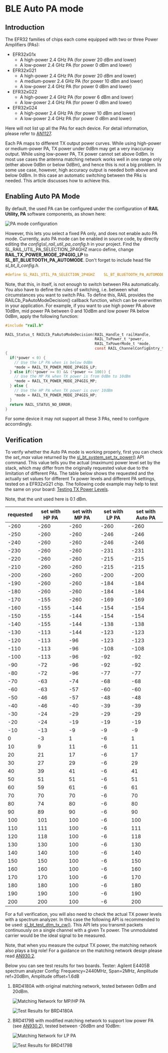# BLE Auto PA mode

## Introduction

The EFR32 families of chips each come equipped with two or three Power Amplifiers (PAs):

- EFR32xG1x
  - A high-power 2.4 GHz PA (for power 20 dBm and lower)
  - A low-power 2.4 GHz PA (for power 0 dBm and lower)
- EFR32xG21
  - A high-power 2.4 GHz PA (for power 20 dBm and lower)
  - A medium-power 2.4 GHz PA (for power 10 dBm and lower)
  - A low-power 2.4 GHz PA (for power 0 dBm and lower)
- EFR32xG22
  - A high-power 2.4 GHz PA (for power 6 dBm and lower)
  - A low-power 2.4 GHz PA (for power 0 dBm and lower)
- EFR32xG24
  - A high-power 2.4 GHz PA (for power 10 dBm and lower)
  - A low-power 2.4 GHz PA (for power 0 dBm and lower)

Here will not list up all the PAs for each device. 
For detail information, please refer to [AN1127](https://www.silabs.com/documents/public/application-notes/an1127-power-amplifier-power-conversion-functions.pdf).

Each PA maps to different TX output power curves. 
While using high-power or medium-power PA, TX power under 0dBm may get a very inaccuracy output.
While using low-power PA, TX power cannot set above 0dBm.
In most use cases the antenna matching network works well in one range only (either above 0dBm or below 0dBm), and hence this is not a big problem.
In some use case, however, high accuracy output is needed both above and below 0dBm. In this case an automatic switching between the PAs is needed. This article discusses how to achieve this.



## Enabling Auto PA Mode

By default, the used PA can be configured under the configuration of **RAIL Utility, PA** software components, as shown here:

![PA mode configuration](images/pa-selection.png)

However, this lets you select a fixed PA only, and does not enable auto PA mode. Currently, auto PA mode can be enabled in source code, by directly editing  the *config\sl_rail_util_pa_config.h* in your project. Find the SL_RAIL_UTIL_PA_SELECTION_2P4GHZ marco define, change **RAIL_TX_POWER_MODE_2P4GIG_LP** to **SL_BT_BLUETOOTH_PA_AUTOMODE**. Don't forget to include head file *sl_bt_ll_config.h*.

```c
#define SL_RAIL_UTIL_PA_SELECTION_2P4GHZ    SL_BT_BLUETOOTH_PA_AUTOMODE
```

Note, that this, in itself, is not enough to switch between PAs automatically. You also have to define the rules of switching, i.e. between what circumstances you want to switch PAs. To define this, RAIL provides the RAILCb_PaAutoModeDecision() callback function, which can be overwritten in your application. For example, if you want to use high power PA above 10dBm, mid power PA between 0 and 10dBm and low power PA below 0dBm, apply the following function:

```c
#include "rail.h"

RAIL_Status_t RAILCb_PaAutoModeDecision(RAIL_Handle_t railHandle,
                                        RAIL_TxPower_t *power,
                                        RAIL_TxPowerMode_t *mode,
                                        const RAIL_ChannelConfigEntry_t *chCfgEntry)
{  
  if(*power < 0) {
    // Use the LP PA when is below 0dBm
    *mode = RAIL_TX_POWER_MODE_2P4GIG_LP;
  } else if((*power >= 0) && (*power <= 100)) {
    // Use the MP PA when TX power is from 0dBm to 10dBm
    *mode = RAIL_TX_POWER_MODE_2P4GIG_MP;
  } else {
    // Use the HP PA when TX power is over 10dBm
    *mode = RAIL_TX_POWER_MODE_2P4GIG_HP;
  }
  return RAIL_STATUS_NO_ERROR;
}
```
For some device it may not support all these 3 PAs, need to configure accorrdingly.

## Verification

To verify whether the Auto PA mode is working properly, first you can check the *set_max* value returned by the [sl_bt_system_set_tx_power()](https://docs.silabs.com/bluetooth/latest/group-sl-bt-system#ga19566861d594376a52e2e1e7481bef68) API command. This value tells you the actual (maximum) power level set by the stack, which may differ from the originally requested value due to the limitation of different PAs. The table below shows the requested and the actually set values for different Tx power levels and different PA settings, tested on a EFR32xG21 chip. The following code example may help to test the same on your board: [Testing TX Power Levels](https://github.com/SiliconLabs/bluetooth_stack_features/tree/master/system_and_performance/testing_tx_power_levels).

Note, that the unit used here is 0.1 dBm.

| requested | set with HP PA | set with MP PA | set with LP PA | set with Auto PA |
| --------- | -------------- | -------------- | -------------- | ---------------- |
| -260      | -260           | -260           | -260           | -260             |
| -250      | -260           | -260           | -246           | -246             |
| -240      | -260           | -260           | -246           | -246             |
| -230      | -260           | -260           | -231           | -231             |
| -220      | -260           | -260           | -215           | -215             |
| -210      | -260           | -260           | -215           | -215             |
| -200      | -260           | -260           | -200           | -200             |
| -190      | -260           | -260           | -184           | -184             |
| -180      | -260           | -260           | -184           | -184             |
| -170      | -155           | -260           | -169           | -169             |
| -160      | -155           | -144           | -154           | -154             |
| -150      | -155           | -144           | -154           | -154             |
| -140      | -155           | -144           | -138           | -138             |
| -130      | -113           | -144           | -123           | -123             |
| -120      | -113           | -96            | -123           | -123             |
| -110      | -113           | -96            | -108           | -108             |
| -100      | -113           | -96            | -92            | -92              |
| -90       | -72            | -96            | -92            | -92              |
| -80       | -72            | -96            | -77            | -77              |
| -70       | -63            | -74            | -68            | -68              |
| -60       | -63            | -57            | -60            | -60              |
| -50       | -46            | -57            | -48            | -48              |
| -40       | -46            | -40            | -39            | -39              |
| -30       | -24            | -29            | -29            | -29              |
| -20       | -24            | -19            | -19            | -19              |
| -10       | -13            | -9             | -9             | -9               |
| 0         | -3             | 1              | -6             | 1                |
| 10        | 9              | 11             | -6             | 11               |
| 20        | 21             | 17             | -6             | 17               |
| 30        | 27             | 29             | -6             | 29               |
| 40        | 39             | 41             | -6             | 41               |
| 50        | 51             | 51             | -6             | 51               |
| 60        | 59             | 61             | -6             | 61               |
| 70        | 70             | 70             | -6             | 70               |
| 80        | 74             | 80             | -6             | 80               |
| 90        | 89             | 90             | -6             | 90               |
| 100       | 101            | 100            | -6             | 100              |
| 110       | 111            | 100            | -6             | 111              |
| 120       | 118            | 100            | -6             | 118              |
| 130       | 130            | 100            | -6             | 130              |
| 140       | 140            | 100            | -6             | 140              |
| 150       | 150            | 100            | -6             | 150              |
| 160       | 160            | 100            | -6             | 160              |
| 170       | 170            | 100            | -6             | 170              |
| 180       | 180            | 100            | -6             | 180              |
| 190       | 190            | 100            | -6             | 190              |
| 200       | 200            | 100            | -6             | 200              |

For a full verification, you will also need to check the actual TX power levels with a spectrum analyzer. In this case the following API is recommended to be used: [sl_bt_test_dtm_tx_cw()](https://docs.silabs.com/bluetooth/latest/a00092#gadf47a095a35889c5fe86d59fddf86970). This API lets you transmit packets continuously on a single channel with a given Tx power. The unmodulated carrier would be the ideal signal to be measured.

Note, that when you measure the output TX power, the matching network also plays a big role! For a guidance on the matching network design please read [AN930.2](https://www.silabs.com/documents/public/application-notes/an930.2-efr32-series-2.pdf).

Below you can see test results for two boards.
Tester: Agilent E4405B spectrum analyzer
Config: Frequency=2440MHz, Span=2MHz, Amplitude ref=20dBm, Amplitude offset=1.6dB

1. BRD4180A with original matching network, tested between 0dBm and 20dBm.

   ![Matching Network for MP/HP PA](images/20dbm-pa-matching.png)

   ![Test Results for BRD4180A](images/brd4180a-tx-power.png)

   

2. BRD4179B with modified matching network to support low power PA (see [AN930.2](https://www.silabs.com/documents/public/application-notes/an930.2-efr32-series-2.pdf)), tested between -26dBm and 10dBm:

   ![Matching Network for LP PA](images/0dbm-pa-matching.png)

   ![Test Results for BRD4179B](images/brd4179b-tx-power.png)

   
